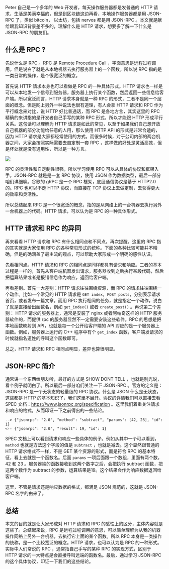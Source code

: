 Peter 自己是一个多年的 Web 开发者，每天操作服务器都是发普通的 HTTP 请求，生活是美满幸福的，但是到区块链这边再看，本地操作服务器都是用 JSON-RPC 了，类似 bitcoin， 以太坊，包括 nervos 都是用 JSON-RPC 。本文就是献给跟我知识背景差不多的，理解什么是 HTTP 请求，想要多了解一下什么是 JSON-RPC 的朋友们。

## 什么是 RPC ?

先说什么是 RPC 。RPC 是 Remote Procedure Call ，字面意思是远程过程调用。但是说白了就是从本地机器去执行服务器上的一个函数。所以说 RPC 指的是一类日常的操作，是个很宽泛的概念。

首先说 HTTP 请求本身也可以看做是 RPC 的一种具体形式。HTTP 请求也一样是可以从本地发一个信号到服务器，服务器上执行某个函数，然后返回一些信息给客户端。所以宽泛而言，HTTP 请求本身就是一种 RPC 的形式，二者不是同一个层面的概念。但是网上另外一种说法也很有道理，有人会拿 HTTP 请求和 RPC 作为平行概念来对比，说 HTTP 好比普通话，而 RPC 是各地方言，其实这里的 RPC 精确的来讲指的是开发者自己手写的某种 RPC 形式，所以才能跟 HTTP 形成平行关系。这句话可以理解为 HTTP 请求是如此的常见，以至于如果我们自己想开放自己机器的部分功能给任意的人用，那么使用 HTTP API 的形式是非常合适的，因为 HTTP 请求是大家都经常使用的方式。而很多时候，对于公司内部的两台机器之间，大家会按照实际需要去自定制一套 RPC ，这样做的好处是灵活高效，但是坏处就是没有通用性，所以是一种方言。

![](https://img.haoqicat.com/2018090801.jpg)

RPC 的灵活性和自定制性很强，所以学习使用 RPC 可以从具体的协议和框架入手。JSON-RPC 就是是一套 RPC 协议，使用 JSON 作为数据类型，最后一部分咱们详细聊。谷歌的 gRPC 是一个 RPC 框架，底层通信协议是基于 HTTP2.0 的。RPC 也可以不走 HTTP 协议，而直接在 TCP 协议上去做定制，去获得更大的效率和灵活性。

所以总结起来 RPC 是一个很宽泛的概念，指的是从网络上的一台机器去执行另外一台机器上的代码。HTTP 请求，可以认为是 RPC 的一种具体形式。

## HTTP 请求和 RPC 的异同

再来看看 HTTP 请求和 RPC 有什么相同点和不同点。再次提醒，这里的 RPC 指的其实就是大家使用 RPC 的各种常见形式的统称。下面的各种比较可能并不精确，但是的确涵盖了最主流的观点，可以帮助大家形成一个明确的感性认识。

先看相同点。HTTP 请求和 RPC 的相同点是同样都具有请求和响应。二者的基本过程是一样的，首先从客户端机器发出请求，服务器收到之后执行某段代码，然后把运算结果或者是报错信息作为响应，返回给客户端。

再看差别。首先一大差别：HTTP 请求往往围绕资源，而 RPC 的请求往往围绕一个动作。比如一个常见的 HTTP 请求是 `GET index`，`POST posts`，分别表示请求首页，或者发布一篇文章。而用 RPC 执行相同的任务，就是指定一个动作，说白了就是直接给出函数名，例如 `get_index()` 或者 `create_post()` 。再说第二个差别： HTTP 请求的服务器上，通常是安装了 nginx 或者阿帕奇这样的 HTTP 服务器软件的，而提供 rpc 的服务器显然不一定需要安装这些软件。RPC 的思想是把本地函数映射到 API，也就是每一个公开给客户端的 API 对应的是一个服务器上函数。例如，服务器上运行的 C++ 程序中有个 `get_index` 函数，客户端发请求的时候就指名道姓的呼叫这个函数即可。

总之，HTTP 请求和 RPC 相同点明显，差异也算很明显。

## JSON-RPC 简介

通常讲一个东西给朋友听，最好的方式是 SHOW DONT TELL ，也就是别光说，看个例子就明白了。所以最后一部分咱们关注一下 JSON-RPC 。官方的定义是：JSON-RPC 是一个无状态的轻量级的 RPC 协议。什么是 JSON 什么是无状态，这些都是 HTTP 的基本知识了，我们这里不展开。协议的详情我们可以直接去看 SPEC 文档：https://www.jsonrpc.org/specification 。这里我们着重关注请求和响应的格式，从而印证一下之前得出的一些结论。

```
--> {"jsonrpc": "2.0", "method": "subtract", "params": [42, 23], "id": 1}
<-- {"jsonrpc": "2.0", "result": 19, "id": 1}
```

SPEC 文档上可以看到请求和响应一些具体的例子。例如从其中一个可以看到， `method` 也就是方法这个字段的值是 `subtract` ，也就是减去。这个显然跟普通的 HTTP 请求格式不一样，不是 GET 某个资源的形式，而是符合 RPC 的基本特征，看上去就是一个函数名。后面 `params` 一项后面跟一个数组，里面有两个数，42 和 23 。服务器端的函数接收到这两个数字之后，会把执行 subtract 函数，把这两个数作为 subtract 的参数，运算结果是19。这个结果会作为响应数据返回给客户端。

这里，不管是请求还是响应数据的格式，都满足 JSON 规范的，这就是 JSON-RPC 名字的由来了。

## 总结

本文的目的就是让大家形成对 HTTP 请求和 RPC 的感性上的区分，主体内容就是这些了。总结起来说，RPC 是远程过程调用的意思，可以简单理解为从我的机器操作网络上另外一台机器，去执行它上面的某个函数。所以 RPC 本身是一类操作的统称，是一个比较宽泛的概念。HTTP 请求，也可以认为是 RPC 的一种形式。实际中人们常说的 RPC ，通常指自己手写的某种 RPC 的实现方式，区别于 HTTP 请求的一大特点是会直接呼叫远端的函数名。最后，通过学习 JSON-RPC 的这个具体协议，印证一下我们的这些结论。
